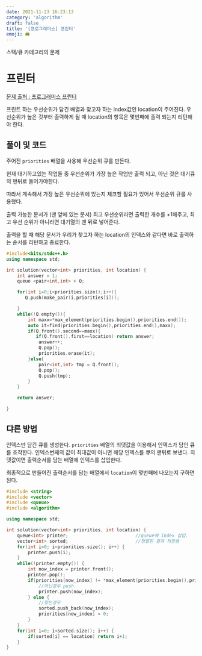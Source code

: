 ```yaml
---
date: 2021-11-23 16:23:13
category: 'algorithm'
draft: false
title: '[프로그래머스] 프린터'
emoji: 🖨
---
```


스택/큐 카테고리의 문제

# 프린터

[문제 출처 : 프로그래머스 프린터 ](https://programmers.co.kr/learn/courses/30/lessons/42587)

프린트 하는 우선순위가 담긴 배열과 찾고자 하는 index값인 location이 주어진다. 우선순위가 높은 것부터 출력하게 될 때 location의 항목은 몇번째에 출력 되는지 리턴해야 한다.

## 풀이 및 코드

주어진 `priorities` 배열을 사용해 우선순위 큐를 만든다.

현재 대기하고있는 작업들 중 우선순위가 가장 높은 작업만 출력 되고, 아닌 것은 대기큐의 맨뒤로 들어가야한다.

따라서 계속해서 가장 높은 우선순위에 있는지 체크할 필요가 있어서 우선순위 큐를 사용했다.

출력 가능한 문서가 (맨 앞에 있는 문서) 최고 우선순위라면 출력한 개수를 +1해주고, 최고 우선 순위가 아니라면 대기열의 맨 뒤로 넣어준다.

출력을 할 때 해당 문서가 우리가 찾고자 하는 location의 인덱스와 같다면 바로 출력하는 순서를 리턴하고 종료한다.

```cpp
#include<bits/stdc++.h>
using namespace std;

int solution(vector<int> priorities, int location) {
    int answer = 1;
    queue <pair<int,int> > Q;

    for(int i=0;i<priorities.size();i++){
       Q.push(make_pair(i,priorities[i]));

    }
    while(!Q.empty()){
        int maxx=*max_element(priorities.begin(),priorities.end());
        auto it=find(priorities.begin(),priorities.end(),maxx);
        if(Q.front().second==maxx){
           if(Q.front().first==location) return answer;
            answer++;
            Q.pop();
            priorities.erase(it);
        }else{
            pair<int,int> tmp = Q.front();
            Q.pop();
            Q.push(tmp);
        }
    }

    return answer;

}
```

## 댜른 방법

인덱스만 담긴 큐를 생성한다. `priorities` 배열의 최댓값을 이용해서 인덱스가 담인 큐를 조작한다. 인덱스번째의 값이 최대값이 아니면 해당 인덱스를 큐의 맨뒤로 보낸다. 최댓값이면 출력순서를 담는 배열에 인덱스를 삽입한다.

최종적으로 만들어진 출력순서를 담는 배열에서 `location`이 몇번째에 나오는지 구하면 된다.

```cpp
#include <string>
#include <vector>
#include <queue>
#include <algorithm>

using namespace std;

int solution(vector<int> priorities, int location) {
    queue<int> printer;                         //queue에 index 삽입.
    vector<int> sorted;                         //정렬된 결과 저장용
    for(int i=0; i<priorities.size(); i++) {
        printer.push(i);
    }
    while(!printer.empty()) {
        int now_index = printer.front();
        printer.pop();
        if(priorities[now_index] != *max_element(priorities.begin(),priorities.end())) {
            //아닌경우 push
            printer.push(now_index);
        } else {
            //맞는경우
            sorted.push_back(now_index);
            priorities[now_index] = 0;
        }
    }
    for(int i=0; i<sorted.size(); i++) {
        if(sorted[i] == location) return i+1;
    }
}
```
